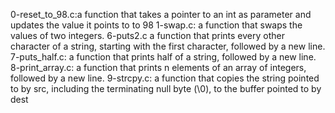 0-reset_to_98.c:a function that takes a pointer to an int as parameter and updates the value it points to to 98
1-swap.c: a function that swaps the values of two integers.
6-puts2.c
 a function that prints every other character of a string, starting with the first character, followed by a new line.
7-puts_half.c: a function that prints half of a string, followed by a new line.
8-print_array.c: a function that prints n elements of an array of integers, followed by a new line.
9-strcpy.c: a function that copies the string pointed to by src, including the terminating null byte (\0), to the buffer pointed to by dest
